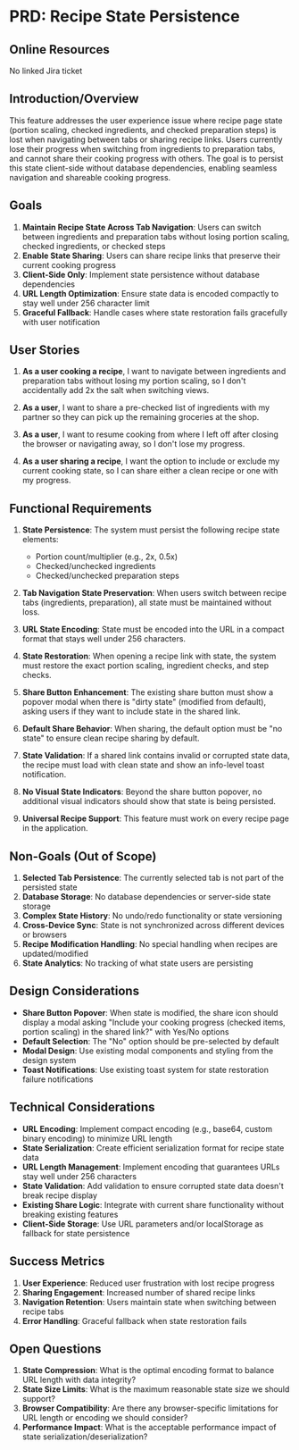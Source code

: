 # PRD: Recipe State Persistence

## Online Resources

No linked Jira ticket

## Introduction/Overview

This feature addresses the user experience issue where recipe page state (portion scaling, checked ingredients, and checked preparation steps) is lost when navigating between tabs or sharing recipe links. Users currently lose their progress when switching from ingredients to preparation tabs, and cannot share their cooking progress with others. The goal is to persist this state client-side without database dependencies, enabling seamless navigation and shareable cooking progress.

## Goals

1. **Maintain Recipe State Across Tab Navigation**: Users can switch between ingredients and preparation tabs without losing portion scaling, checked ingredients, or checked steps
2. **Enable State Sharing**: Users can share recipe links that preserve their current cooking progress
3. **Client-Side Only**: Implement state persistence without database dependencies
4. **URL Length Optimization**: Ensure state data is encoded compactly to stay well under 256 character limit
5. **Graceful Fallback**: Handle cases where state restoration fails gracefully with user notification

## User Stories

1. **As a user cooking a recipe**, I want to navigate between ingredients and preparation tabs without losing my portion scaling, so I don't accidentally add 2x the salt when switching views.

2. **As a user**, I want to share a pre-checked list of ingredients with my partner so they can pick up the remaining groceries at the shop.

3. **As a user**, I want to resume cooking from where I left off after closing the browser or navigating away, so I don't lose my progress.

4. **As a user sharing a recipe**, I want the option to include or exclude my current cooking state, so I can share either a clean recipe or one with my progress.

## Functional Requirements

1. **State Persistence**: The system must persist the following recipe state elements:
    - Portion count/multiplier (e.g., 2x, 0.5x)
    - Checked/unchecked ingredients
    - Checked/unchecked preparation steps

2. **Tab Navigation State Preservation**: When users switch between recipe tabs (ingredients, preparation), all state must be maintained without loss.

3. **URL State Encoding**: State must be encoded into the URL in a compact format that stays well under 256 characters.

4. **State Restoration**: When opening a recipe link with state, the system must restore the exact portion scaling, ingredient checks, and step checks.

5. **Share Button Enhancement**: The existing share button must show a popover modal when there is "dirty state" (modified from default), asking users if they want to include state in the shared link.

6. **Default Share Behavior**: When sharing, the default option must be "no state" to ensure clean recipe sharing by default.

7. **State Validation**: If a shared link contains invalid or corrupted state data, the recipe must load with clean state and show an info-level toast notification.

8. **No Visual State Indicators**: Beyond the share button popover, no additional visual indicators should show that state is being persisted.

9. **Universal Recipe Support**: This feature must work on every recipe page in the application.

## Non-Goals (Out of Scope)

1. **Selected Tab Persistence**: The currently selected tab is not part of the persisted state
2. **Database Storage**: No database dependencies or server-side state storage
3. **Complex State History**: No undo/redo functionality or state versioning
4. **Cross-Device Sync**: State is not synchronized across different devices or browsers
5. **Recipe Modification Handling**: No special handling when recipes are updated/modified
6. **State Analytics**: No tracking of what state users are persisting

## Design Considerations

- **Share Button Popover**: When state is modified, the share icon should display a modal asking "Include your cooking progress (checked items, portion scaling) in the shared link?" with Yes/No options
- **Default Selection**: The "No" option should be pre-selected by default
- **Modal Design**: Use existing modal components and styling from the design system
- **Toast Notifications**: Use existing toast system for state restoration failure notifications

## Technical Considerations

- **URL Encoding**: Implement compact encoding (e.g., base64, custom binary encoding) to minimize URL length
- **State Serialization**: Create efficient serialization format for recipe state data
- **URL Length Management**: Implement encoding that guarantees URLs stay well under 256 characters
- **State Validation**: Add validation to ensure corrupted state data doesn't break recipe display
- **Existing Share Logic**: Integrate with current share functionality without breaking existing features
- **Client-Side Storage**: Use URL parameters and/or localStorage as fallback for state persistence

## Success Metrics

1. **User Experience**: Reduced user frustration with lost recipe progress
2. **Sharing Engagement**: Increased number of shared recipe links
3. **Navigation Retention**: Users maintain state when switching between recipe tabs
4. **Error Handling**: Graceful fallback when state restoration fails

## Open Questions

1. **State Compression**: What is the optimal encoding format to balance URL length with data integrity?
2. **State Size Limits**: What is the maximum reasonable state size we should support?
3. **Browser Compatibility**: Are there any browser-specific limitations for URL length or encoding we should consider?
4. **Performance Impact**: What is the acceptable performance impact of state serialization/deserialization?
